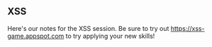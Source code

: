## XSS

Here's our notes for the XSS session. Be sure to try out https://xss-game.appspot.com to try applying your new skills!